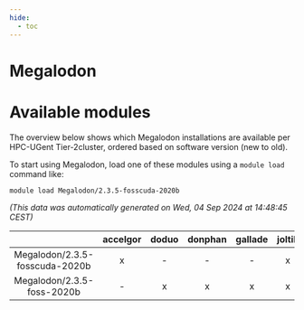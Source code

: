 ```yaml
---
hide:
  - toc
---
```


Megalodon
=========

# Available modules


The overview below shows which Megalodon installations are available per HPC-UGent Tier-2cluster, ordered based on software version (new to old).

To start using Megalodon, load one of these modules using a `module load` command like:

```shell
module load Megalodon/2.3.5-fosscuda-2020b
```

*(This data was automatically generated on Wed, 04 Sep 2024 at 14:48:45 CEST)*  

| |accelgor|doduo|donphan|gallade|joltik|shinx|skitty|
| :---: | :---: | :---: | :---: | :---: | :---: | :---: | :---: |
|Megalodon/2.3.5-fosscuda-2020b|x|-|-|-|x|-|-|
|Megalodon/2.3.5-foss-2020b|-|x|x|x|x|-|x|
